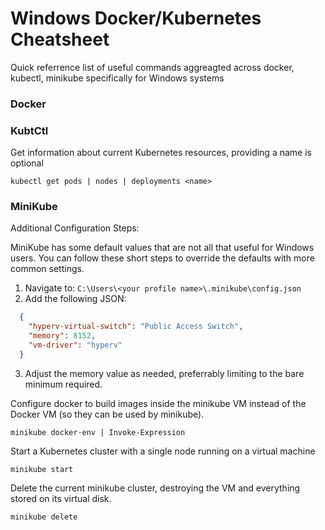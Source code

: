 # Windows Docker/Kubernetes Cheatsheet
 Quick referrence list of useful commands aggreagted across docker, kubectl, minikube specifically for Windows systems

 ### Docker

 ### KubtCtl

Get information about current Kubernetes resources, providing a name is optional

  `kubectl get pods | nodes | deployments <name>`

 ### MiniKube

Additional Configuration Steps:

MiniKube has some default values that are not all that useful for Windows users. You can follow these short steps to override the defaults with more
common settings.

  1. Navigate to: 
  `C:\Users\<your profile name>\.minikube\config.json`
  2. Add the following JSON:
  ```JSON
    {
      "hyperv-virtual-switch": "Public Access Switch",
      "memory": 8152,
      "vm-driver": "hyperv"
    }
  ```
  3. Adjust the memory value as needed, preferrably limiting to the bare minimum required.

Configure docker to build images inside the minikube VM instead of the Docker VM (so they can be used by minikube).

  `minikube docker-env | Invoke-Expression`

Start a Kubernetes cluster with a single node running on a virtual machine

  `minikube start`

Delete the current minikube cluster, destroying the VM and everything stored on its virtual disk.

  `minikube delete`
